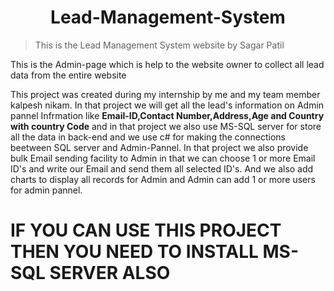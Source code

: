  <h1 align="center">Lead-Management-System</h1>
 
> This is the Lead Management System website by Sagar Patil

This is the Admin-page which is help to the website owner to collect all lead data from the entire website
 
   This project was created during my internship by me and my team member kalpesh nikam. In that project we will get all the lead's information on Admin pannel 
Infrmation like **Email-ID,Contact Number,Address,Age and Country with country Code** and in that project we also use MS-SQL server for store all the data 
in back-end and we use c# for making the connections beetween SQL server and Admin-Pannel.
   In that project we also provide bulk Email sending facility to Admin in that we can choose 1 or more Email ID's and write our Email and send them all selected ID's.
And we also add charts to display all records for Admin and Admin can add 1 or more users for admin pannel.



# **IF YOU CAN USE THIS PROJECT THEN YOU NEED TO INSTALL MS-SQL SERVER ALSO**
 


